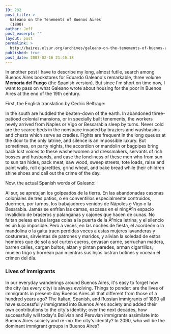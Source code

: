 ```yaml
---
ID: 282
post_title: >
  Galeano on the Tenements of Buenos Aires
  (1890)
author: Jeff
post_excerpt: ""
layout: post
permalink: >
  http://baires.elsur.org/archives/galeano-on-the-tenements-of-buenos-aires-1890/
published: true
post_date: 2007-02-16 21:46:18
---
```

In another post I have to describe my long, almost futile, search among Buenos Aires bookstores for Eduardo Galeano's remarkable, three volume <strong>Memoria del Fuego</strong> (the Spanish version). But since I'm short on time now, I want to pass on what Galeano wrote about housing for the poor in Buenos Aires at the end of the 19th century. 

First, the English translation by Cedric Belfrage:

In the south are huddled the beaten-down of the earth. In abandoned three-patioed colonial mansions, or in specially built tenements, the workers newly arrived from Naples or Vigo or Bessarabia sleep by turns. Never cold are the scarce beds in the nonspace invaded by braziers and washbasins and chests which serve as cradles. Fights are frequent in the long queues at the door to the only latrine, and silence is an impossible luxury. But sometimes, on party nights, the accordion or mandolin or bagpipes bring  back lost voices to these washerwomen and dressmakers, servants of rich bosses and husbands, and ease the loneliness of these men who from sun to sun tan hides, pack meat, saw wood, sweep streets, tote loads, raise and paint walls, roll cigaretttes, grind wheat, and bake bread while their children shine shoes and call out the crime of the day. 

Now, the actual Spanish words of Galeano:

Al sur, se apretujan los golpeados de la tierra. En las abandonadas casonas coloniales de tres patios, o en conventillos especialmente contruidos, duermen, por turnos, los trabajadores venidos de Nápoles o Vigo o la Besarabia. Jamás se enfrían las camas, escasas en el ningÃºn espacio invalidido de braseros y palanganas y cajones que hacen de cunas. No faltan peleas en las largas colas a la puerta de la Ãºnica letrina, y el silencio es un lujo imposible. Pero a veces, en las noches de fiesta, el acordeón o la mandolina o la gaita traen perdidas voces a estas mujeres lavanderas y costureras, sirvientas de patrones y maridos, y alivian la soledad de estos hombres que de sol a sol curten cueros, envasan carne, serruchan madera, barren calles, cargan bultos, alzan y pintan paredes, arman cigarrillos, muelen trigo y hornean pan mientras sus hijos lustran botines y vocean el crimen del día.

<h3>Lives of Immigrants</h3>

In our everyday wanderings around Buenos Aires, it's easy to forget how the city (as every city) is always evolving. Things to ponder: are the lives of immigrants in present-day Buenos Aires all that different from those of a hundred years ago? The Italian, Spanish, and Russian immigrants of 1890 all have successfully immigrated into Buenos Aires society and added their own contributions to the city's identity; over the next decades, how successfully will today's Bolivian and Peruvian immigrants assimilate into Buenos Aires society and re-mix the city's identity? In 2090, who will be the dominant immigrant groups in Buenos Aires?